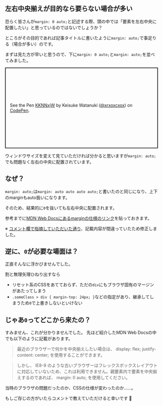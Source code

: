 <!--
title:   えっ、margin: 0 auto;の0って要らないんですか？
tags:    CSS,HTML,小ネタ
id:      d69c91fee99d77951f0b
private: false
-->
## 左右中央揃えが目的なら要らない場合が多い

恐らく皆さんが`margin: 0 auto;`と記述する際、頭の中では「要素を左右中央に配置したい」と思っているのではないでしょうか？

ところがその目的であれば記事タイトルに書いたように`margin: auto;`で事足りる（場合が多い）のです。

まずは見た方が早いと思うので、下に`margin: 0 auto;`と`margin: auto;`を並べてみました。

<p class="codepen" data-height="265" data-theme-id="light" data-default-tab="css,result" data-user="xrxoxcxox" data-slug-hash="KKNNxjW" style="height: 265px; box-sizing: border-box; display: flex; align-items: center; justify-content: center; border: 2px solid; margin: 1em 0; padding: 1em;" data-pen-title="KKNNxjW">
  <span>See the Pen <a href="https://codepen.io/xrxoxcxox/pen/KKNNxjW">
  KKNNxjW</a> by Keisuke Watanuki (<a href="https://codepen.io/xrxoxcxox">@xrxoxcxox</a>)
  on <a href="https://codepen.io">CodePen</a>.</span>
</p>
<script async src="https://cpwebassets.codepen.io/assets/embed/ei.js"></script>

ウィンドウサイズを変えて見ていただければ分かると思いますが`margin: auto;`でも問題なく左右の中央に配置されています。

## なぜ？

`margin: auto;`は`margin: auto auto auto auto;`と書いたのと同じになり、上下のmarginもauto扱いになります。

そのため、結果的に`0`を抜いても左右中央に配置されます。

参考までに[MDN Web Docsにあるmarginの仕様のリンク](https://developer.mozilla.org/ja/docs/Web/CSS/margin)を貼っておきます。

※ [コメント欄で指摘していただいた通り](https://qiita.com/xrxoxcxox/items/d69c91fee99d77951f0b#comment-7129b737ed34de7868ec)、記載内容が間違っていたため修正しました。

## 逆に、`0`が必要な場面は？

正直そんなに浮かびませんでした。

割と無理矢理ひねり出すなら

- リセット系のCSSをあてておらず、ただの`div`にもブラウザ固有のマージンがあたってしまう
- `.someClass > div { margin-top: 24px; }`などの指定があり、継承してしまうため`0`で上書きしないといけない

## じゃあ`0`ってどこから来たの？

すみません、これが分かりませんでした。
先ほど紹介したMDN Web Docsの中でも以下のように記載があります。

> 最近のブラウザーで何かを中央揃えしたい場合は、 display: flex; justify-content: center; を使用することができます。

> しかし、 IE8-9 のような古いブラウザーはフレックスボックスレイアウトに対応していないため、これは利用できません。親要素内で要素を中央揃えするのであれば、 margin: 0 auto; を使用してください。

当時のブラウザの問題だったのか、CSSの仕様が変わったのか……。

もしご存じの方がいたらコメントで教えていただけると幸いです :pray: 